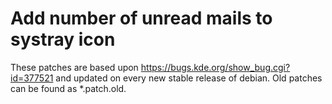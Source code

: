 # Add number of unread mails to systray icon

These patches are based upon https://bugs.kde.org/show_bug.cgi?id=377521 and updated on every new stable release of debian.
Old patches can be found as *.patch.old.
